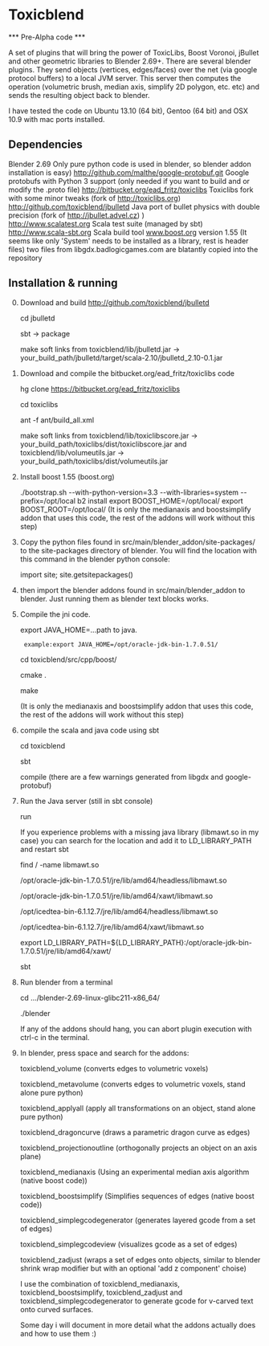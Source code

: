 Toxicblend
==========

*** Pre-Alpha code ***

A set of plugins that will bring the power of ToxicLibs, Boost Voronoi, jBullet and other geometric libraries to Blender 2.69+.
There are several blender plugins. They send objects (vertices, edges/faces) over the net (via google 
protocol buffers) to a local JVM server. This server then computes the operation (volumetric brush, median axis, 
simplify 2D polygon, etc. etc) and sends the resulting object back to blender.

I have tested the code on Ubuntu 13.10 (64 bit), Gentoo (64 bit) and OSX 10.9 with mac ports installed.

Dependencies
------------
Blender 2.69                                  Only pure python code is used in blender, so blender addon installation is easy)
http://github.com/malthe/google-protobuf.git  Google protobufs with Python 3 support (only needed if you want to build and or modify the .proto file) 
http://bitbucket.org/ead_fritz/toxiclibs      Toxiclibs fork with some minor tweaks (fork of http://toxiclibs.org) 
http://github.com/toxicblend/jbulletd         Java port of bullet physics with double precision (fork of http://jbullet.advel.cz) )  
http://www.scalatest.org                      Scala test suite (managed by sbt)
http://www.scala-sbt.org					  Scala build tool
www.boost.org version 1.55                    (It seems like only 'System' needs to be installed as a library, rest is header files)
two files from libgdx.badlogicgames.com are blatantly copied into the repository
 
Installation & running
----------------------

0. Download and build http://github.com/toxicblend/jbulletd
   
   cd jbulletd
   
   sbt -> package
   
   make soft links from toxicblend/lib/jbulletd.jar -> your_build_path/jbulletd/target/scala-2.10/jbulletd_2.10-0.1.jar 
   
1. Download and compile the bitbucket.org/ead_fritz/toxiclibs code

	hg clone https://bitbucket.org/ead_fritz/toxiclibs

	cd toxiclibs

	ant -f ant/build_all.xml 

	make soft links from toxicblend/lib/toxiclibscore.jar -> your_build_path/toxiclibs/dist/toxiclibscore.jar 
	and toxicblend/lib/volumeutils.jar ->  your_build_path/toxiclibs/dist/volumeutils.jar
	
2. Install boost 1.55 (boost.org)
	
	./bootstrap.sh --with-python-version=3.3 --with-libraries=system --prefix=/opt/local
	b2 install
	export BOOST_HOME=/opt/local/
	export BOOST_ROOT=/opt/local/
    (It is only the medianaxis and boostsimplify addon that uses this code, the rest of the addons will work without this step)
		
3. Copy the python files found in src/main/blender_addon/site-packages/ to the site-packages directory of blender.
You will find the location with this command in the blender python console:
	
	import site; site.getsitepackages()

4. then import the blender addons found in src/main/blender_addon to blender.
    Just running them as blender text blocks works.

5. Compile the jni code. 
	
	export JAVA_HOME=...path to java.
        
        example:export JAVA_HOME=/opt/oracle-jdk-bin-1.7.0.51/

	cd toxicblend/src/cpp/boost/
	
	cmake .
	
	make

    (It is only the medianaxis and boostsimplify addon that uses this code, the rest of the addons will work without this step)
	
6. compile the scala and java code using sbt

    cd toxicblend

    sbt
    
    compile  (there are a few warnings generated from libgdx and google-protobuf)
    
7. Run the Java server (still in sbt console)
    
    run

    If you experience problems with a missing java library (libmawt.so in my case)
    you can search for the location and add it to LD_LIBRARY_PATH and restart sbt
    
    find / -name libmawt.so
    
    /opt/oracle-jdk-bin-1.7.0.51/jre/lib/amd64/headless/libmawt.so
    
    /opt/oracle-jdk-bin-1.7.0.51/jre/lib/amd64/xawt/libmawt.so
    
    /opt/icedtea-bin-6.1.12.7/jre/lib/amd64/headless/libmawt.so 
    
    /opt/icedtea-bin-6.1.12.7/jre/lib/amd64/xawt/libmawt.so
    
    export LD_LIBRARY_PATH=${LD_LIBRARY_PATH}:/opt/oracle-jdk-bin-1.7.0.51/jre/lib/amd64/xawt/
    
    sbt  
    
8.  Run blender from a terminal 
	
	cd  .../blender-2.69-linux-glibc211-x86_64/
	
	./blender
	
	If any of the addons should hang, you can abort plugin execution with ctrl-c in the terminal.
	
	
8. In blender, press space and search for the addons:
 	
 	
 	toxicblend_volume (converts edges to volumetric voxels) 
 	
 	toxicblend_metavolume (converts edges to volumetric voxels, stand alone pure python) 
    
    toxicblend_applyall (apply all transformations on an object, stand alone pure python) 
    
    toxicblend_dragoncurve (draws a parametric dragon curve as edges)
    
    toxicblend_projectionoutline (orthogonally projects an object on an axis plane)
    
    toxicblend_medianaxis  (Using an experimental median axis algorithm (native boost code))
    
    toxicblend_boostsimplify (Simplifies sequences of edges (native boost code))
    
    toxicblend_simplegcodegenerator (generates layered gcode from a set of edges)
    
    toxicblend_simplegcodeview (visualizes gcode as a set of edges)
    
    toxicblend_zadjust (wraps a set of edges onto objects, similar to blender shrink wrap modifier but with an optional 'add z component' choise)
    
    I use the combination of toxicblend_medianaxis, toxicblend_boostsimplify, toxicblend_zadjust and toxicblend_simplegcodegenerator to generate gcode for v-carved text onto curved surfaces.
    
    
    Some day i will document in more detail what the addons actually does and how to use them :)
